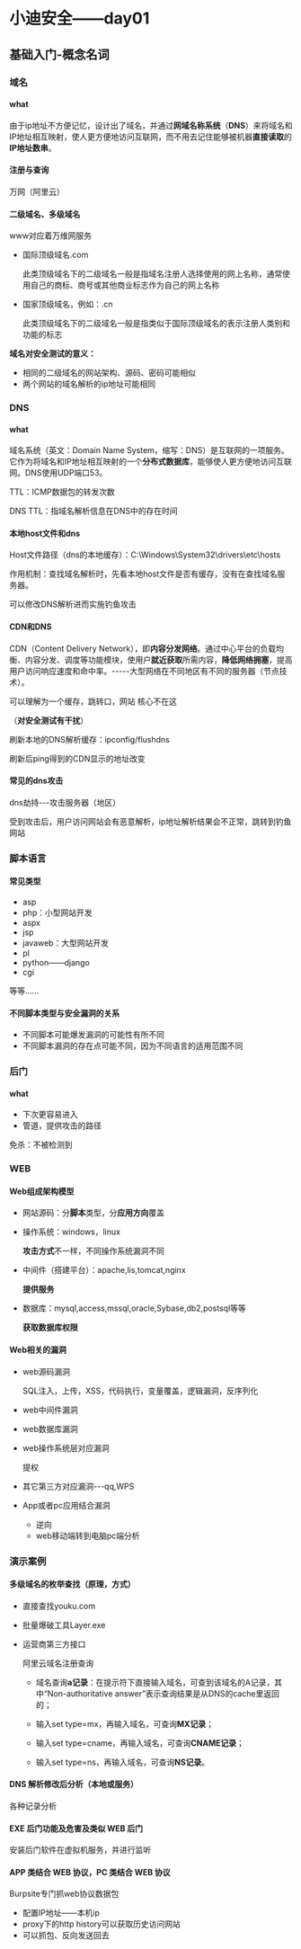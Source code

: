 # 小迪安全——day01

## 基础入门-概念名词



### 域名

#### what

由于ip地址不方便记忆，设计出了域名，并通过**网域名称系统**（**DNS**）来将域名和IP地址相互映射，使人更方便地访问互联网，而不用去记住能够被机器**直接读取**的**IP地址数串**。

#### 注册与查询

万网（阿里云）

#### 二级域名、多级域名

www对应着万维网服务

- 国际顶级域名.com

  此类顶级域名下的二级域名一般是指域名注册人选择使用的网上名称，通常使用自己的商标、商号或其他商业标志作为自己的网上名称

- 国家顶级域名，例如：.cn

  此类顶级域名下的二级域名一般是指类似于国际顶级域名的表示注册人类别和功能的标志

**域名对安全测试的意义：**

- 相同的二级域名的网站架构、源码、密码可能相似
- 两个网站的域名解析的ip地址可能相同



### DNS

#### what

域名系统（英文：Domain Name System，缩写：DNS）是互联网的一项服务。它作为将域名和IP地址相互映射的一个**分布式数据库**，能够使人更方便地访问互联网。DNS使用UDP端口53。

TTL：ICMP数据包的转发次数

DNS TTL：指域名解析信息在DNS中的存在时间

#### 本地host文件和dns

Host文件路径（dns的本地缓存）：C:\Windows\System32\drivers\etc\hosts

作用机制：查找域名解析时，先看本地host文件是否有缓存，没有在查找域名服务器。 

可以修改DNS解析进而实施钓鱼攻击

#### CDN和DNS

CDN（Content Delivery Network），即**内容分发网络**。通过中心平台的负载均衡、内容分发、调度等功能模块，使用户**就近获取**所需内容，**降低网络拥塞**，提高用户访问响应速度和命中率。-----大型网络在不同地区有不同的服务器（节点技术）。 

可以理解为一个缓存，跳转口，网站 核心不在这

（**对安全测试有干扰**）

刷新本地的DNS解析缓存：ipconfig/flushdns

刷新后ping得到的CDN显示的地址改变

#### 常见的dns攻击

dns劫持---攻击服务器（地区）

受到攻击后，用户访问网站会有恶意解析，ip地址解析结果会不正常，跳转到钓鱼网站 





### 脚本语言

#### 常见类型

- asp
- php：小型网站开发
- aspx
- jsp
- javaweb：大型网站开发
- pl
- python——django
- cgi 

等等......

#### 不同脚本类型与安全漏洞的关系

- 不同脚本可能爆发漏洞的可能性有所不同
- 不同脚本漏洞的存在点可能不同，因为不同语言的适用范围不同

#### 

### 后门 

#### what

- 下次更容易进入
- 管道，提供攻击的路径

免杀：不被检测到



### WEB

#### Web组成架构模型

- 网站源码：分**脚本**类型，分**应用方向**覆盖

- 操作系统：windows，linux

  **攻击方式**不一样，不同操作系统漏洞不同

- 中间件（搭建平台）：apache,lis,tomcat,nginx

  **提供服务**

- 数据库：mysql,access,mssql,oracle,Sybase,db2,postsql等等

  **获取数据库权限**

#### Web相关的漏洞

- web源码漏洞

  SQL注入，上传，XSS，代码执行，变量覆盖，逻辑漏洞，反序列化

- web中间件漏洞

- web数据库漏洞

- web操作系统层对应漏洞

  提权

- 其它第三方对应漏洞---qq,WPS

- App或者pc应用结合漏洞 

  - 逆向
  - web移动端转到电脑pc端分析



### 演示案例

#### 多级域名的枚举查找（原理，方式）

- 直接查找youku.com 

- 批量爆破工具Layer.exe

- 运营商第三方接口

  阿里云域名注册查询

  - 域名查询**a记录**：在提示符下直接输入域名，可查到该域名的A记录，其中“Non-authoritative answer”表示查询结果是从DNS的cache里返回的；

  - 输入set type=mx，再输入域名，可查询**MX记录**；

  - 输入set type=cname，再输入域名，可查询**CNAME记录**；

  - 输入set type=ns，再输入域名，可查询**NS记录**。 

#### DNS 解析修改后分析（本地或服务） 

各种记录分析

#### EXE 后门功能及危害及类似 WEB 后门 

安装后门软件在虚拟机服务，并进行监听

#### APP 类结合 WEB 协议，PC 类结合 WEB 协议

Burpsite专门抓web协议数据包

- 配置IP地址——本机ip
- proxy下的http history可以获取历史访问网站
- 可以抓包、反向发送回去